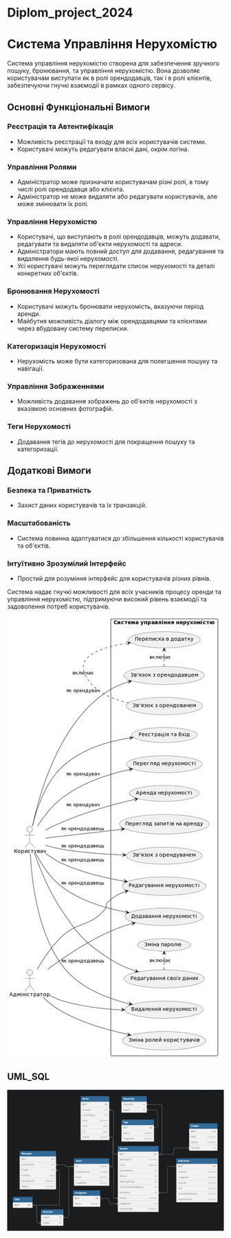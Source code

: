 # Diplom_project_2024

# Система Управління Нерухомістю

Система управління нерухомістю створена для забезпечення зручного пошуку, бронювання, та управління нерухомістю. Вона дозволяє користувачам виступати як в ролі орендодавців, так і в ролі клієнтів, забезпечуючи гнучкі взаємодії в рамках одного сервісу.

## Основні Функціональні Вимоги

### Реєстрація та Автентифікація

- Можливість реєстрації та входу для всіх користувачів системи.
- Користувачі можуть редагувати власні дані, окрім логіна.

### Управління Ролями

- Адміністратор може призначати користувачам різні ролі, в тому числі ролі орендодавця або клієнта.
- Адміністратор не може видаляти або редагувати користувачів, але може змінювати їх ролі.

### Управління Нерухомістю

- Користувачі, що виступають в ролі орендодавців, можуть додавати, редагувати та видаляти об'єкти нерухомості та адреси.
- Адміністратори мають повний доступ для додавання, редагування та видалення будь-якої нерухомості.
- Усі користувачі можуть переглядати список нерухомості та деталі конкретних об'єктів.

### Бронювання Нерухомості

- Користувачі можуть бронювати нерухомість, вказуючи період аренди.
- Майбутня можливість діалогу між орендодавцями та клієнтами через вбудовану систему переписки.

### Категоризація Нерухомості

- Нерухомість може бути категоризована для полегшення пошуку та навігації.

### Управління Зображеннями

- Можливість додавання зображень до об'єктів нерухомості з вказівкою основних фотографій.

### Теги Нерухомості

- Додавання тегів до нерухомості для покращення пошуку та категоризації.

## Додаткові Вимоги

### Безпека та Приватність

- Захист даних користувачів та їх транзакцій.

### Масштабованість

- Система повинна адаптуватися до збільшення кількості користувачів та об'єктів.

### Інтуїтивно Зрозумілий Інтерфейс

- Простий для розуміння інтерфейс для користувачів різних рівнів.

Система надає гнучкі можливості для всіх учасників процесу оренди та управління нерухомістю, підтримуючи високий рівень взаємодії та задоволення потреб користувачів.

![USE_CASE](https://github.com/SvitLanaSvit/Step_Academy_Diplom_project_2024/blob/dev/Diplom_project_2024/Documantation/USE_CASE_V2.png)

## UML_SQL
![UML_SQL_v2](https://github.com/SvitLanaSvit/Step_Academy_Diplom_project_2024/blob/dev/Diplom_project_2024/Documantation/UML_SQL_v2.png)
